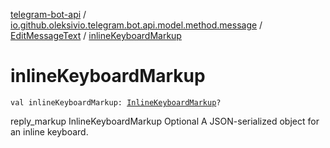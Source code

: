 [telegram-bot-api](../../index.md) / [io.github.oleksivio.telegram.bot.api.model.method.message](../index.md) / [EditMessageText](index.md) / [inlineKeyboardMarkup](./inline-keyboard-markup.md)

# inlineKeyboardMarkup

`val inlineKeyboardMarkup: `[`InlineKeyboardMarkup`](../../io.github.oleksivio.telegram.bot.api.model.objects.std.keyboard/-inline-keyboard-markup/index.md)`?`

reply_markup InlineKeyboardMarkup Optional A JSON-serialized object for an inline keyboard.

